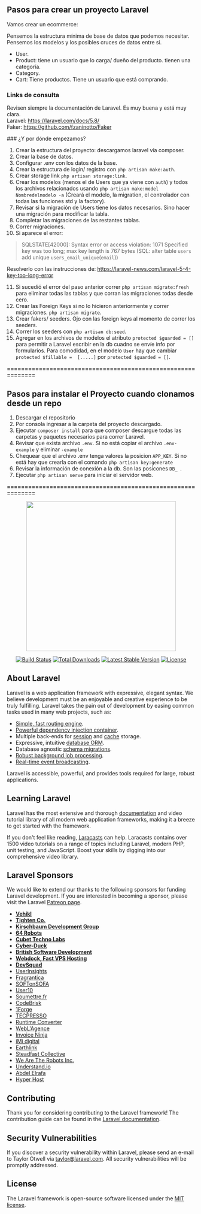 ## Pasos para crear un proyecto Laravel
Vamos crear un ecommerce:

Pensemos la estructura mínima de base de datos que podemos necesitar. Pensemos los modelos y los posibles cruces de datos entre si.
- User.
- Product:
	tiene un usuario que lo carga/ dueño del producto.
	tienen una categoría.
- Category.
- Cart:
	Tiene productos.
	Tiene un usuario que está comprando.

### Links de consulta
Revisen siempre la documentación de Laravel. Es muy buena y está muy clara.  
Laravel: https://laravel.com/docs/5.8/  
Faker: https://github.com/fzaninotto/Faker  


### ¿Y por dónde empezamos?  
1. Crear la estructura del proyecto: descargamos laravel vía composer.
2. Crear la base de datos.
3. Configurar .env con los datos de la base.
4. Crear la estructura de login/ registro con `php artisan make:auth`.
5. Crear storage link `php artisan storage:link`.
6. Crear los modelos (menos el de Users que ya viene con `auth`) y todos los archivos relacionados usando `php artisan make:model Nombredelmodelo -a` (Creará el modelo, la migration, el controlador con todas las funciones std y la factory).
7. Revisar si la migración de Users tiene los datos necesarios. Sino hacer una migración para modificar la tabla.
8. Completar las migraciones de las restantes tablas.
9. Correr migraciones.
10. Si aparece el error:  
 > SQLSTATE[42000]: Syntax error or access violation: 1071 Specified key was too long; max key length is 767 bytes (SQL: alter table `users` add unique `users_email_unique`(`email`))

 Resolverlo con las instrucciones de: https://laravel-news.com/laravel-5-4-key-too-long-error  

11. Si sucedió el error del paso anterior correr `php artisan migrate:fresh` para eliminar todas las tablas y que corran las migraciones todas desde cero.
12. Crear las Foreign Keys si no lo hicieron anteriormente y correr migraciones. `php artisan migrate`.
11. Crear fakers/ seeders. Ojo con las foreign keys al momento de correr los seeders.
12. Correr los seeders con `php artisan db:seed`.
13. Agregar en los archivos de modelos el atributo `protected $guarded = []` para permitir a Laravel escribir en la db cuadno se envíe info por formularios. Para comodidad, en el modelo `User` hay que cambiar `protected $fillable =  [.....]` por `protected $guarded = []`.


**=============================================================**

## Pasos para instalar el Proyecto cuando clonamos desde un repo
1. Descargar el repositorio
2. Por consola ingresar a la carpeta del proyecto descargado.
3. Ejecutar `composer install` para que composer descargue todas las carpetas y paquetes necesarios para correr Laravel.
4. Revisar que exista archivo `.env`. Si no está copiar el archivo `.env-example` y eliminar `-example`
5. Chequear que el archivo .env tenga valores la posicion `APP_KEY`. Si no está hay que crearla con el comando `php artisan key:generate`
6. Revisar la información de conexión a la db. Son las posicones `DB_ `.
7. Ejecutar `php artisan serve` para iniciar el servidor web.


**=============================================================**



<p align="center"><img src="https://res.cloudinary.com/dtfbvvkyp/image/upload/v1566331377/laravel-logolockup-cmyk-red.svg" width="400"></p>

<p align="center">
<a href="https://travis-ci.org/laravel/framework"><img src="https://travis-ci.org/laravel/framework.svg" alt="Build Status"></a>
<a href="https://packagist.org/packages/laravel/framework"><img src="https://poser.pugx.org/laravel/framework/d/total.svg" alt="Total Downloads"></a>
<a href="https://packagist.org/packages/laravel/framework"><img src="https://poser.pugx.org/laravel/framework/v/stable.svg" alt="Latest Stable Version"></a>
<a href="https://packagist.org/packages/laravel/framework"><img src="https://poser.pugx.org/laravel/framework/license.svg" alt="License"></a>
</p>

## About Laravel

Laravel is a web application framework with expressive, elegant syntax. We believe development must be an enjoyable and creative experience to be truly fulfilling. Laravel takes the pain out of development by easing common tasks used in many web projects, such as:

- [Simple, fast routing engine](https://laravel.com/docs/routing).
- [Powerful dependency injection container](https://laravel.com/docs/container).
- Multiple back-ends for [session](https://laravel.com/docs/session) and [cache](https://laravel.com/docs/cache) storage.
- Expressive, intuitive [database ORM](https://laravel.com/docs/eloquent).
- Database agnostic [schema migrations](https://laravel.com/docs/migrations).
- [Robust background job processing](https://laravel.com/docs/queues).
- [Real-time event broadcasting](https://laravel.com/docs/broadcasting).

Laravel is accessible, powerful, and provides tools required for large, robust applications.

## Learning Laravel

Laravel has the most extensive and thorough [documentation](https://laravel.com/docs) and video tutorial library of all modern web application frameworks, making it a breeze to get started with the framework.

If you don't feel like reading, [Laracasts](https://laracasts.com) can help. Laracasts contains over 1500 video tutorials on a range of topics including Laravel, modern PHP, unit testing, and JavaScript. Boost your skills by digging into our comprehensive video library.

## Laravel Sponsors

We would like to extend our thanks to the following sponsors for funding Laravel development. If you are interested in becoming a sponsor, please visit the Laravel [Patreon page](https://patreon.com/taylorotwell).

- **[Vehikl](https://vehikl.com/)**
- **[Tighten Co.](https://tighten.co)**
- **[Kirschbaum Development Group](https://kirschbaumdevelopment.com)**
- **[64 Robots](https://64robots.com)**
- **[Cubet Techno Labs](https://cubettech.com)**
- **[Cyber-Duck](https://cyber-duck.co.uk)**
- **[British Software Development](https://www.britishsoftware.co)**
- **[Webdock, Fast VPS Hosting](https://www.webdock.io/en)**
- **[DevSquad](https://devsquad.com)**
- [UserInsights](https://userinsights.com)
- [Fragrantica](https://www.fragrantica.com)
- [SOFTonSOFA](https://softonsofa.com/)
- [User10](https://user10.com)
- [Soumettre.fr](https://soumettre.fr/)
- [CodeBrisk](https://codebrisk.com)
- [1Forge](https://1forge.com)
- [TECPRESSO](https://tecpresso.co.jp/)
- [Runtime Converter](http://runtimeconverter.com/)
- [WebL'Agence](https://weblagence.com/)
- [Invoice Ninja](https://www.invoiceninja.com)
- [iMi digital](https://www.imi-digital.de/)
- [Earthlink](https://www.earthlink.ro/)
- [Steadfast Collective](https://steadfastcollective.com/)
- [We Are The Robots Inc.](https://watr.mx/)
- [Understand.io](https://www.understand.io/)
- [Abdel Elrafa](https://abdelelrafa.com)
- [Hyper Host](https://hyper.host)

## Contributing

Thank you for considering contributing to the Laravel framework! The contribution guide can be found in the [Laravel documentation](https://laravel.com/docs/contributions).

## Security Vulnerabilities

If you discover a security vulnerability within Laravel, please send an e-mail to Taylor Otwell via [taylor@laravel.com](mailto:taylor@laravel.com). All security vulnerabilities will be promptly addressed.

## License

The Laravel framework is open-source software licensed under the [MIT license](https://opensource.org/licenses/MIT).
